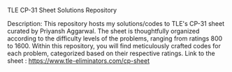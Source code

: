 TLE CP-31 Sheet Solutions Repository

Description: This repository hosts my solutions/codes to TLE's CP-31 sheet curated by Priyansh Aggarwal. The sheet is thoughtfully organized according to the difficulty levels of the problems, ranging from ratings 800 to 1600. Within this repository, you will find meticulously crafted codes for each problem, categorized based on their respective ratings.
Link to the sheet : https://www.tle-eliminators.com/cp-sheet
